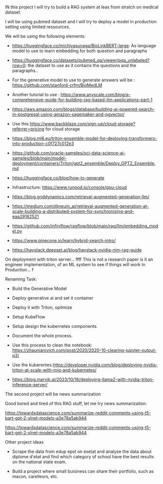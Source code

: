 IN this project I will try to build a RAG system at leas from stratch on medical dataset. 

I will be using pubmed dataset and I will try to deploy a model in production setting using limited ressources.

We will be using the following elements: 


- https://huggingface.co/michiyasunaga/BioLinkBERT-large:  As language model to use to learn embedding for both question and paragraphs
- https://huggingface.co/datasets/pubmed_qa/viewer/pqa_unlabeled?row=0: the dataset to use as it contains the questions and the paragraphs..
- For the generative model to use to generate answers will be : https://github.com/stanford-crfm/BioMedLM
- Another tutorial to use : https://www.anyscale.com/blog/a-comprehensive-guide-for-building-rag-based-llm-applications-part-1
- https://aws.amazon.com/blogs/database/building-ai-powered-search-in-postgresql-using-amazon-sagemaker-and-pgvector/
- Use this https://www.backblaze.com/sign-up/cloud-storage?referrer=pricing for cloud storage
- https://blog.ml6.eu/triton-ensemble-model-for-deploying-transformers-into-production-c0f727c012e3

- https://github.com/oracle-samples/oci-data-science-ai-samples/blob/main/model-deployment/containers/Triton/gpt2_ensemble/Deploy_GPT2_Ensemble.md

- https://huggingface.co/blog/how-to-generate

- Infrastructure:
 https://www.runpod.io/console/gpu-cloud

 - https://blog.griddynamics.com/retrieval-augmented-generation-llm/

 - https://medium.com/@neum_ai/retrieval-augmented-generation-at-scale-building-a-distributed-system-for-synchronizing-and-eaa29162521

 - https://github.com/infiniflow/ragflow/blob/main/rag/llm/embedding_model.py

 - https://www.pinecone.io/learn/hybrid-search-intro/

 -  https://haystack.deepset.ai/blog/haystack-nvidia-nim-rag-guide
 

On deployment with triton server...
ffff
This is not a research paper is it an engineer implementation, of an ML system to see if things will work in Production... 
f


Renaming Task:

- Build the Generative Model
- Deploy generative ai and set it container
- Deploy it with Triton, opitmize 
- Setup KubeFlow 
- Setup design the kubernetes components.
- Document the whole process.
- Use this process to clean the notebook: https://zhauniarovich.com/post/2020/2020-10-clearing-jupyter-output-p3/
- Use the kuberentes.https://developer.nvidia.com/blog/deploying-nvidia-triton-at-scale-with-mig-and-kubernetes/

- https://blog.marvik.ai/2023/10/16/deploying-llama2-with-nvidia-triton-inference-server/

The second project will be news summarization 

Good bored and tired of this RAG stuff, let me try news summarizaiton:

https://towardsdatascience.com/summarize-reddit-comments-using-t5-bart-gpt-2-xlnet-models-a3e78a5ab944


https://towardsdatascience.com/summarize-reddit-comments-using-t5-bart-gpt-2-xlnet-models-a3e78a5ab944


Other project ideas

- Scrape the data from edup epst on exetat and analyse the data about diplome d'etat and find which category of school have the best results on the national state exam.

- Build a project where small buisiness can share their portfolio, such as macon, carelleurs, etc.
